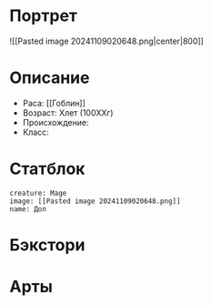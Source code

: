 # Портрет
![[Pasted image 20241109020648.png|center|800]]
# Описание
* Раса: [[Гоблин]]
* Возраст: Xлет (100XXг)
* Происхождение: 
* Класс: 
# Статблок
```statblock
creature: Mage
image: [[Pasted image 20241109020648.png]]
name: Дол
```
# Бэкстори

# Арты
